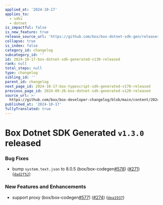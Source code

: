 ```yaml
---
applied_at: '2024-10-17'
applies_to:
  - sdks
  - dotnet
is_impactful: false
is_new_feature: true
release_source_url: 'https://github.com/box/box-dotnet-sdk-gen/releases/tag/v1.3.0'
collapse: true
is_index: false
category_id: changelog
subcategory_id: ''
id: 2024-10-17-box-dotnet-sdk-generated-v130-released
rank: null
total_steps: null
type: changelog
sibling_id: ''
parent_id: changelog
next_page_id: 2024-10-17-box-typescript-sdk-generated-v170-released
previous_page_id: 2024-09-26-box-dotnet-sdk-generated-v120-released
source_url: >-
  https://github.com/box/box-developer-changelog/blob/main/content/2024/10-17-box-dotnet-sdk-generated-v130-released.md
published_at: '2024-10-17'
fullyTranslated: true
---
```

# Box Dotnet SDK Generated `v1.3.0` released

### Bug Fixes

* bump `system.text.json` to 8.0.5 (box/box-codegen[#578][1]) ([#271][2]) ([`dad2f52`][3])

### New Features and Enhancements

* support proxy (box/box-codegen[#577][4]) ([#274][5]) ([`dea1937`][6])

[1]: https://github.com/box/box-codegen/issues/578

[2]: https://github.com/box/box-codegen/issues/271

[3]: https://github.com/box/box-codegen/commit/dad2f521066e73c3dcdaec196cd6940401e31f3a

[4]: https://github.com/box/box-codegen/issues/577

[5]: https://github.com/box/box-codegen/issues/274

[6]: https://github.com/box/box-codegen/commit/dea19373a7169365acb968a66c78c5937ef698e1
